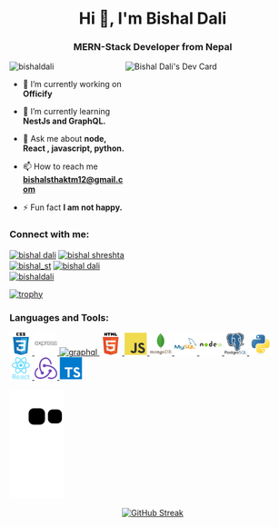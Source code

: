 <h1 align="center">Hi 👋, I'm Bishal Dali</h1>
<h3 align="center">MERN-Stack Developer from Nepal</h3>
<a href="https://app.daily.dev/BishalDali"><img align="right" src="https://api.daily.dev/devcards/816dbb71a78146289b170af0d5448ca9.png?r=3xq" width="300" height="400" alt="Bishal Dali's Dev Card"/></a>

<p align="left"> <img src="https://komarev.com/ghpvc/?username=bishaldali&label=Profile%20views&color=0e75b6&style=flat" alt="bishaldali" /> </p>

- 🔭 I’m currently working on **Officify**

- 🌱 I’m currently learning **NestJs and GraphQL.**

- 💬 Ask me about **node, React , javascript, python.**

- 📫 How to reach me **bishalsthaktm12@gmail.com**

- ⚡ Fun fact **I am not happy.**

<h3 align="left">Connect with me:</h3>
<p align="left">
<a href="https://linkedin.com/in/bishal dali" target="blank"><img align="center" src="https://raw.githubusercontent.com/rahuldkjain/github-profile-readme-generator/master/src/images/icons/Social/linked-in-alt.svg" alt="bishal dali" height="30" width="40" /></a>
<a href="https://fb.com/bishal shreshta" target="blank"><img align="center" src="https://raw.githubusercontent.com/rahuldkjain/github-profile-readme-generator/master/src/images/icons/Social/facebook.svg" alt="bishal shreshta" height="30" width="40" /></a>
<a href="https://instagram.com/bishal_st" target="blank"><img align="center" src="https://raw.githubusercontent.com/rahuldkjain/github-profile-readme-generator/master/src/images/icons/Social/instagram.svg" alt="bishal_st" height="30" width="40" /></a>
<a href="https://www.hackerrank.com/bishal dali" target="blank"><img align="center" src="https://raw.githubusercontent.com/rahuldkjain/github-profile-readme-generator/master/src/images/icons/Social/hackerrank.svg" alt="bishal dali" height="30" width="40" /></a>
<a href="https://www.leetcode.com/bishaldali" target="blank"><img align="center" src="https://raw.githubusercontent.com/rahuldkjain/github-profile-readme-generator/master/src/images/icons/Social/leet-code.svg" alt="bishaldali" height="30" width="40" /></a>
</p>

[![trophy](https://github-profile-trophy.vercel.app/?username=BishalDali&theme=onedark)](https://github.com/ryo-ma/github-profile-trophy)
<h3 align="left">Languages and Tools:</h3>
<p align="left"> <a href="https://www.w3schools.com/css/" target="_blank" rel="noreferrer"> <img src="https://raw.githubusercontent.com/devicons/devicon/master/icons/css3/css3-original-wordmark.svg" alt="css3" width="40" height="40"/> </a> <a href="https://expressjs.com" target="_blank" rel="noreferrer"> <img src="https://raw.githubusercontent.com/devicons/devicon/master/icons/express/express-original-wordmark.svg" alt="express" width="40" height="40"/> </a> <a href="https://graphql.org" target="_blank" rel="noreferrer"> <img src="https://www.vectorlogo.zone/logos/graphql/graphql-icon.svg" alt="graphql" width="40" height="40"/> </a> <a href="https://www.w3.org/html/" target="_blank" rel="noreferrer"> <img src="https://raw.githubusercontent.com/devicons/devicon/master/icons/html5/html5-original-wordmark.svg" alt="html5" width="40" height="40"/> </a> <a href="https://developer.mozilla.org/en-US/docs/Web/JavaScript" target="_blank" rel="noreferrer"> <img src="https://raw.githubusercontent.com/devicons/devicon/master/icons/javascript/javascript-original.svg" alt="javascript" width="40" height="40"/> </a> <a href="https://www.mongodb.com/" target="_blank" rel="noreferrer"> <img src="https://raw.githubusercontent.com/devicons/devicon/master/icons/mongodb/mongodb-original-wordmark.svg" alt="mongodb" width="40" height="40"/> </a> <a href="https://www.mysql.com/" target="_blank" rel="noreferrer"> <img src="https://raw.githubusercontent.com/devicons/devicon/master/icons/mysql/mysql-original-wordmark.svg" alt="mysql" width="40" height="40"/> </a> <a href="https://nodejs.org" target="_blank" rel="noreferrer"> <img src="https://raw.githubusercontent.com/devicons/devicon/master/icons/nodejs/nodejs-original-wordmark.svg" alt="nodejs" width="40" height="40"/> </a> <a href="https://www.postgresql.org" target="_blank" rel="noreferrer"> <img src="https://raw.githubusercontent.com/devicons/devicon/master/icons/postgresql/postgresql-original-wordmark.svg" alt="postgresql" width="40" height="40"/> </a> <a href="https://www.python.org" target="_blank" rel="noreferrer"> <img src="https://raw.githubusercontent.com/devicons/devicon/master/icons/python/python-original.svg" alt="python" width="40" height="40"/> </a> <a href="https://reactjs.org/" target="_blank" rel="noreferrer"> <img src="https://raw.githubusercontent.com/devicons/devicon/master/icons/react/react-original-wordmark.svg" alt="react" width="40" height="40"/> </a> <a href="https://redux.js.org" target="_blank" rel="noreferrer"> <img src="https://raw.githubusercontent.com/devicons/devicon/master/icons/redux/redux-original.svg" alt="redux" width="40" height="40"/> </a> <a href="https://www.typescriptlang.org/" target="_blank" rel="noreferrer"> <img src="https://raw.githubusercontent.com/devicons/devicon/master/icons/typescript/typescript-original.svg" alt="typescript" width="40" height="40"/> </a> </p>



![snake gif](https://github.com/BishalDali/BishalDali/blob/output/github-contribution-grid-snake.svg)


<div align="center">
  

[![GitHub Streak](https://streak-stats.demolab.com/?user=BishalDali&theme=highcontrast)](https://git.io/streak-stats)
</div>


